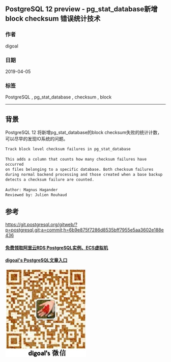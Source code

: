 ## PostgreSQL 12 preview - pg_stat_database新增 block checksum 错误统计技术  
                                                                                                    
### 作者                                                                                                    
digoal                                                                                                    
                                                                                                    
### 日期                                                                                                    
2019-04-05                                                                                                    
                                                                                                    
### 标签                                                                                                    
PostgreSQL , pg_stat_database , checksum , block         
                   
----                                                                                              
                                                                                                
## 背景         
PostgreSQL 12 将新增pg_stat_database的block checksum失败的统计计数，可以尽早的发现IO系统的问题。    
  
```  
Track block level checksum failures in pg_stat_database  
  
This adds a column that counts how many checksum failures have occurred  
on files belonging to a specific database. Both checksum failures  
during normal backend processing and those created when a base backup  
detects a checksum failure are counted.  
  
Author: Magnus Hagander  
Reviewed by: Julien Rouhaud  
```  
      
## 参考    
https://git.postgresql.org/gitweb/?p=postgresql.git;a=commit;h=6b9e875f7286d8535bff7955e5aa3602e188e436    
    
  
  
  
  
  
  
  
  
  
#### [免费领取阿里云RDS PostgreSQL实例、ECS虚拟机](https://free.aliyun.com/ "57258f76c37864c6e6d23383d05714ea")
  
  
#### [digoal's PostgreSQL文章入口](https://github.com/digoal/blog/blob/master/README.md "22709685feb7cab07d30f30387f0a9ae")
  
  
![digoal's weixin](../pic/digoal_weixin.jpg "f7ad92eeba24523fd47a6e1a0e691b59")
  
  
  
  
  
  
  

